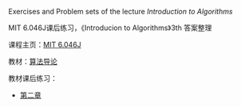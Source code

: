 Exercises and Problem sets of the lecture *Introduction to Algorithms*

MIT 6.046J课后练习，《Introducion to Algorithms》3th 答案整理

课程主页：[MIT 6.046J](https://ocw.mit.edu/courses/electrical-engineering-and-computer-science/6-046j-introduction-to-algorithms-sma-5503-fall-2005/index.htm)

教材：[算法导论](https://book.douban.com/subject/1152912/)

教材课后练习：

- [第二章](./exercises/chp02)

